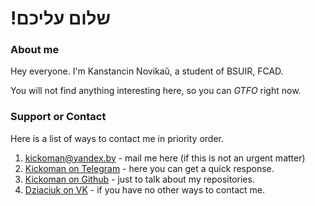 ---
---

# !שלום עליכם

### About me

Hey everyone. I'm Kanstancin Novikaŭ, a student of BSUIR, FCAD. 

You will not find anything interesting here, so you can _GTFO_ right now.

### Support or Contact

Here is a list of ways to contact me in priority order.
1. [kickoman@yandex.by](mailto:kickoman@yandex.by) - mail me here (if this is not an urgent matter)
2. [Kickoman on Telegram](https://t.me/Kickoman) - here you can get a quick response.
3. [Kickoman on Github](https://github.com/Kickoman) - just to talk about my repositories.
4. [Dziaciuk on VK](https://vk.com/dziaciuk) - if you have no other ways to contact me.

